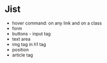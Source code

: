 # Jist

* hover command: on any link and on a class
* form
* buttons - input tag
* text area
* img tag in h1 tag
* position
* article tag


